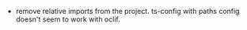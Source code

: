 - remove relative imports from the project.
ts-config with paths config doesn't seem to work with oclif.
